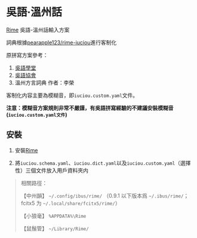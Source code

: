 # 吳語·溫州話

[Rime](https://rime.im) 吳語-溫州話輸入方案

詞典根據[pearapple123/rime-iuciou](https://github.com/pearapple123/rime-iuciou)進行客制化

原拼寫方案參考：
1. [吳語學堂](https://wugniu.com/search?char=%E6%88%91&table=wenzhou)
2. [吳語協會](http://wu-chinese.com/romanization/wenzhou.html)
3. 溫州方言詞典 作者：李榮

客制化内容主要為模糊音，即`iuciou.custom.yaml`文件。

**注意：模糊音方案規則非常不嚴謹，有吳語拼寫經驗的不建議安裝模糊音(`iuciou.custom.yaml文件`)**

## 安裝

1. 安裝[Rime](https://rime.im)

2. 將`iuciou.schema.yaml`、`iuciou.dict.yaml`以及`iuciou.custom.yaml`（選擇性）三個文件放入用戶資料夾内
> 相關路徑：
>
> 【中州韻】 `~/.config/ibus/rime/` （0.9.1 以下版本爲 `~/.ibus/rime/`；fcitx5 为 `~/.local/share/fcitx5/rime/`）
>
> 【小狼毫】 `%APPDATA%\Rime`
>
> 【鼠鬚管】 `~/Library/Rime/`
